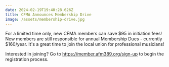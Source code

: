 ```yaml
---
date: 2024-02-19T19:40:28.626Z
title: CFMA Announces Membership Drive
image: /assets/membership-drive.jpg
---
```

For a limited time only, new CFMA members can save $95 in initiation fees! New members are still responsible for annual Membership Dues - currently $160/year. It's a great time to join the local union for professional musicians!

I﻿nterested in joining? Go to <https://member.afm389.org/sign-up> to begin the registration process.